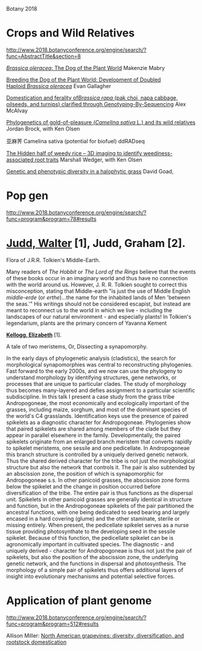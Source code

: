 Botany 2018





# Crops and Wild Relatives 

http://www.2018.botanyconference.org/engine/search/?func=AbstractTitle&section=8



[*Brassica oleracea*: The Dog of the Plant World](http://www.2018.botanyconference.org/engine/search/index.php?func=detail&aid=534)  Makenzie Mabry

[Breeding the Dog of the Plant World: Development of Doubled Haploid *Brassica oleracea*](http://www.2018.botanyconference.org/engine/search/index.php?func=detail&aid=122)  Evan Gallagher

[Domestication and ferality of*Brassica rapa* (pak choi, napa cabbage, oilseeds, and turnips) clarified through Genotyping-By-Sequencing](http://www.2018.botanyconference.org/engine/search/index.php?func=detail&aid=537)  Alex McAlvay

[Phylogenetics of gold-of-pleasure (*Camelina sativa* L.) and its wild relatives](http://www.2018.botanyconference.org/engine/search/index.php?func=detail&aid=448)  Jordan Brock, with Ken Olsen 

亚麻荠 Camelina sativa (potential for biofuel) ddRADseq

[The Hidden half of weedy rice – 3D imaging to identify weediness-associated root traits](http://www.2018.botanyconference.org/engine/search/index.php?func=detail&aid=398)  Marshall Wedger, with Ken Olsen 

[Genetic and phenotypic diversity in a halophytic grass](http://www.2018.botanyconference.org/engine/search/index.php?func=detail&aid=904)  David Goad, 



# Pop gen

http://www.2018.botanyconference.org/engine/search/?func=program&program=78#results



# [**Judd, Walter**](http://www.2018.botanyconference.org/engine/search/index.php?func=contactbyemail&id=363) [1], Judd, Graham [2].

Flora of J.R.R. Tolkien's Middle-Earth.

Many readers of *The Hobbit* or *The Lord of the Rings* believe that the events of these books occur in an imaginary world and thus have no connection with the world around us. However, J. R. R. Tolkien sought to correct this misconception, stating that Middle-earth "is just the use of Middle English *middle*-*erde* (or *erthe*)...the name for the inhabited lands of Men 'between the seas.'" His writings should not be considered escapist, but instead are meant to reconnect us to the world in which we live - including the landscapes of our natural environment - and especially plants! In Tolkien's legendarium, plants are the primary concern of Yavanna Kement



[**Kellogg, Elizabeth**](http://www.2018.botanyconference.org/engine/search/index.php?func=contactbyemail&id=952) [1].

A tale of two meristems, Or, Dissecting a synapomorphy.

In the early days of phylogenetic analysis (cladistics), the search for morphological synapomorphies was central to reconstructing phylogenies. Fast forward to the early 2000s, and we now can use the phylogeny to understand morphology by identifying structures, gene networks, or processes that are unique to particular clades. The study of morphology thus becomes many-layered and defies assignment to a particular scientific subdiscipline. In this talk I present a case study from the grass tribe Andropogoneae, the most economically and ecologically important of the grasses, including maize, sorghum, and most of the dominant species of the world's C4 grasslands. Identification keys use the presence of paired spikelets as a diagnostic character for Andropogoneae. Phylogenies show that paired spikelets are shared among members of the clade but they appear in parallel elsewhere in the family. Developmentally, the paired spikelets originate from an enlarged branch meristem that converts rapidly to spikelet meristems, one sessile and one pedicellate. In Andropogoneae this branch structure is controlled by a uniquely derived genetic network. Thus the shared derived character for the tribe is not just the morphological structure but also the network that controls it. The pair is also subtended by an abscission zone, the position of which is synapomorphic for Andropogoneae s.s. In other panicoid grasses, the abscission zone forms below the spikelet and the change in position occurred before diversification of the tribe. The entire pair is thus functions as the dispersal unit. Spikelets in other panicoid grasses are generally identical in structure and function, but in the Andropogoneae spikelets of the pair partitioned the ancestral functions, with one being dedicated to seed bearing and largely encased in a hard covering (glume) and the other staminate, sterile or missing entirely. When present, the pedicellate spikelet serves as a nurse tissue providing photosynthate to the developing seed in the sessile spikelet. Because of this function, the pedicellate spikelet can be is agronomically important in cultivated species. The diagnostic - and uniquely derived - character for Andropogoneae is thus not just the pair of spikelets, but also the position of the abscission zone, the underlying genetic network, and the functions in dispersal and photosynthesis. The morphology of a simple pair of spikelets thus offers additional layers of insight into evolutionary mechanisms and potential selective forces.



# Application of plant genome

http://www.2018.botanyconference.org/engine/search/?func=program&program=512#results

Allison Miller: [North American grapevines: diversity, diversification, and rootstock domestication](http://www.2018.botanyconference.org/engine/search/index.php?func=detail&aid=546) 



